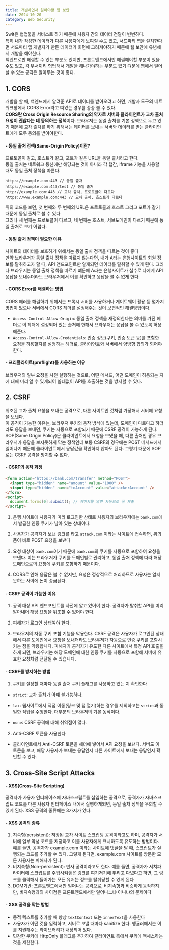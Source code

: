 ```yaml
---
title: 개발하면서 알아야할 웹 보안
date: 2024-10-20
category: Web Security
---
```


Swit은 협업툴을 서비스로 하기 때문에 사용자 간의 데이터 전달이 빈번하다.\
특히 내가 작성한 데이터가 다른 사용자에게 보여질 수도 있고, 서드파티 앱을 설치한다면 서드파티 앱 개발자가 만든 데이터가 화면에 그려져야하기 때문에 웹 보안에 유념해서 개발을 해야한다.\
백엔드로만 해결할 수 있는 부분도 있지만, 프론트엔드에서만 해결해야할 부분이 있을 수도 있고, 각 부서끼리 협업해서 개발을 해나가야하는 부분도 있기 떄문에 웹에서 일어날 수 있는 공격은 알아두는 것이 좋다.

## 1. CORS

개발을 할 때, 백엔드에서 알려준 API로 데이터를 받아오려고 하면, 개발자 도구의 네트워크창에서 CORS Error라고 떠있는 경우를 종종 볼 수 있다. \
**CORS란 Cross Origin Resource Sharing의 약자로 서버와 클라이언트가 교차 출처 요청이 괜찮다는 데 동의하는 정책**이다.
브라우저는 동일 출처를 기본 정책으로 두고 있기 때문에 교차 출처를 하기 위해서는 데이터를 보내는 서버와 데이터를 받는 클라이언트에게 모두 동의를 받아야한다.

#### - 동일 출처 정책(Same-Origin Policy)이란?

프로토콜이 같고, 호스트가 같고, 포트가 같은 URL을 동일 출처라고 한다. \
 동일 출처는 네트워크 통신에만 해당되는 것이 아니라 각 탭간, iframe 기능을 사용할 때도 동일 출처 정책을 따른다.

```mdx
https://example.com:443 // 동일 출처
https://example.com:443/test // 동일 출처
http://example.com:443 // 교차 출처, 프로토콜이 다르다
https://www.example.com:443 // 교차 출처, 호스트가 다르다
```

위의 코드를 보면, 첫 번째와 두 번째의 URL은 프로토콜과 호스트 그리고 포트가 같기 때문에 동일 출처로 볼 수 있다 \
 그러나 세 번째는 프로토콜이 다르고, 네 번째는 호스트, 서브도메인이 다르기 때문에 동일 출처로 보기 어렵다.

#### - 동일 출처 정책이 필요한 이유

사이트의 데이터를 보호하기 위해서는 동일 출처 정책을 따르는 것이 좋다 \
 만약 브라우저가 동일 출처 정책을 따르지 않는다면, 내가 A라는 은행사이트의 회원 정보를 탈취하고자 할 때, API 앤드포인트만 알게되면 데이터를 탈취할 수 있게 된다.
그러나 브라우저는 동일 출처 정책을 따르기 떄문에 A라는 은행사이트가 실수로 나에게 API 응답을 보내주더라도 브라우저에서 이를 확인하고 응답을 볼 수 없게 한다.

#### - CORS Error를 해결하는 방법

CORS 에러를 해결하기 위해서는 프록시 서버를 사용하거나 게이트웨이 활용 등 몇가지 방법이 있으나 서버에서 CORS 헤더를 설정해주는 것이 보편적인 해결방법이다.

- `Access-Control-Allow-Origin`: 동일 출처 정책을 재정의한다는 의미를 가진 헤더로 이 헤더에 설정되어 있는 출처에 한해서 브라우저는 응답을 볼 수 있도록 허용해준다.
- `Access-Control-Allow-Credentials`: 인증 정보(쿠키, 인증 토큰 등)를 포함한 요청을 허용할지를 설정하는 헤더로, 클라이언트와 서버에서 양방향 합의가 되어야한다.

#### - 프리플라이트(preflight)를 사용하는 이유

브라우저의 일부 요청을 사전 실행하는 것으로, 어떤 메서드, 어떤 도메인이 허용되는 지에 대해 미리 알 수 있게되어 쓸데없이 API를 호출하는 것을 방지할 수 있다.

## 2. CSRF

위조된 교차 출처 요청을 보내는 공격으로, 다른 사이트인 것처럼 가장해서 서버에 요청을 보낸다.\
이 공격이 가능한 이유는, 브라우저 쿠키의 동작 방식에 있는데, 도메인이 다르다고 하더라도 응답을 보내면, 쿠키는 자동으로 포함되기 때문에 CSRF 공격이 가능하게 된다. \
SOP(Same Origin Policy)은 클라이언트에서 요청을 보냈을 때, 다른 출처인 경우 브라우저가 응답을 보지못하게 막는 정책인데 보통 CSRF의 경우에는 POST 메서드에서 일어나기 때문에 클라이언트에서 응답값을 확인하지 않아도 된다.
그렇기 때문에 SOP로는 CSRF 공격을 방지할 수 없다.

#### - CSRF의 동작 과정

```html
<form action="https://bank.com/transfer" method="POST">
  <input type="hidden" name="amount" value="1000" />
  <input type="hidden" name="toAccount" value="attackerAccount" />
</form>
<script>
  document.forms[0].submit(); // 페이지를 열면 자동으로 폼 제출
</script>
```

1. 은행 사이트에 사용자가 미리 로그인한 상태로 사용자의 브라우저에는 `bank.com`에서 발급한 인증 쿠키가 남아 있는 상태이다.

2. 사용자가 공격자가 보낸 링크를 타고 `attack.com` 이라는 사이트에 접속하면, 위의 폼이 바로 POST 요청을 보낸다

3. 요청 대상이 `bank.com`이기 때문에 `bank.com`의 쿠키를 자동으로 포함하여 요청을 보낸다. 이는 브라우저가 쿠키를 도메인별로 관리하고, 동일 출처 정책에 따라 해당 도메인으로의 요청에 쿠키를 포함하기 때문이다.

4. CORS로 인해 응답은 볼 수 없지만, 요청은 정상적으로 처리하므로 사용자는 알지 못하는 사이에 돈이 송금된다.

#### - CSRF 공격이 가능한 이유

1. 공격 대상 API 엔드포인트를 사전에 알고 있어야 한다. 공격자가 탈취할 API를 미리 알아내어 해당 요청을 위조할 수 있어야 한다.

2. 피해자가 로그인 상태여야 한다.

3. 브라우저의 자동 쿠키 포함 기능을 악용한다. CSRF 공격은 사용자가 로그인된 상태에서 다른 도메인에서 요청을 보내더라도 브라우저가 자동으로 인증 쿠키를 포함시키는 점을 악용합니다. 피해자가 공격자가 유도한 다른 사이트에서 특정 API 호출을 하게 되면, 브라우저는 해당 도메인에 대한 인증 쿠키를 자동으로 포함해 서버에 유효한 요청처럼 전달될 수 있습니다.

#### - CSRF를 방지하는 방법

1. 쿠키를 설정할 때마다 동일 출처 쿠키 플래그를 사용하고 있는 지 확인한다

- `strict`: 교차 출처가 아예 불가능하다.
- `lax`: 웹사이트에서 직접 이동(링크 및 탭 열기)하는 경우를 제외하고는 `strict`과 동일한 작업을 수행한다. 대부분의 브라우저의 기본 동작이다.

- `none`: CSRF 공격에 대해 취약점이 많다.

2. Anti-CSRF 토큰을 사용한다

- 클라이언트에서 Anti-CSRF 토큰을 헤더에 넣어서 API 요청을 보낸다. 서버도 이 토큰을 보고, 해당 사용자가 보내는 응답인지 다른 사이트에서 보내는 응답인지 확인할 수 있다.

## 3. Cross-Site Script Attacks

#### - XSS(Cross-Site Scripting)

공격자가 사용자 인터페이스에 자바스크립트를 삽입하는 공격으로, 공격자가 자바스크립트 코드를 다른 사용자 인터페이스 내에서 실행하게되면, 동일 출처 정책을 우회할 수 있게 된다. XSS 공격의 종류에는 3가지가 있다.

#### - XSS 공격의 종류

1. 지속형(persistent): 저장된 교차 사이트 스크립팅 공격이라고도 하며, 공격자가 서버에 일부 악성 코드를 저장하고 이를 사용자에게 표시하도록 유도하는 방법이다. 예를 들면, 공격자가 example.com 이라는 사이트에 댓글을 달 때, 스크립트가 실행되는 코드를 추가할 수 있다. 그렇게 된다면, example.com 사이트를 방문한 모든 사용자는 피해자가 된다.
2. 비지속형(Non-persistent): 반사 공격이라고도 한다. 예를 들면, 공격자가 서치파라미터에 스크립트를 주입시켜놓은 링크를 여기저기에 뿌리고 다녔다고 하면, 그 링크를 클릭해서 들어가는 모든 유저는 정보를 탈취당할 수 있게 된다
3. DOM기반: 프론트엔드에서만 일어나는 공격으로, 비지속형과 비슷하게 동작하지만, 비지속형과의 차이점은 프론트엔드에서만 일어나느냐 아니냐의 문제이다

#### - XSS 공격을 막는 방법

- 동적 텍스트를 추가할 때 항상 `textContext` 또는 `innerText`을 사용한다
- 사용자가 어떤 것을 입력하고, 서버로 보낼 때마다 sanitize 한다. 앵귤러에서는 이를 지원해주는 라이브러리가 내장되어 있다.
- 민감한 쿠키에 HttpOnly 플래그를 추가하여 클라이언트 측에서 쿠키에 액세스하는 것을 제한한다.
